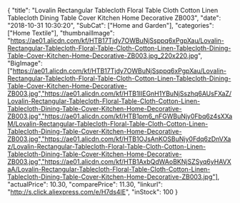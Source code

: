 {
	"title": "Lovalin Rectangular Tablecloth Floral Table Cloth Cotton Linen Tablecloth Dining Table Cover Kitchen Home Decorative ZB003",
	"date": "2018-10-31 10:30:20",
	"SubCat": ["Home and Garden"],
	"categories": ["Home Textile"],
	"thumbnailImage": "https://ae01.alicdn.com/kf/HTB17Tjdy7OWBuNjSsppq6xPgpXau/Lovalin-Rectangular-Tablecloth-Floral-Table-Cloth-Cotton-Linen-Tablecloth-Dining-Table-Cover-Kitchen-Home-Decorative-ZB003.jpg_220x220.jpg",
	"BigImage": ["https://ae01.alicdn.com/kf/HTB17Tjdy7OWBuNjSsppq6xPgpXau/Lovalin-Rectangular-Tablecloth-Floral-Table-Cloth-Cotton-Linen-Tablecloth-Dining-Table-Cover-Kitchen-Home-Decorative-ZB003.jpg","https://ae01.alicdn.com/kf/HTB1IIEGnH1YBuNjSszhq6AUsFXaZ/Lovalin-Rectangular-Tablecloth-Floral-Table-Cloth-Cotton-Linen-Tablecloth-Dining-Table-Cover-Kitchen-Home-Decorative-ZB003.jpg","https://ae01.alicdn.com/kf/HTB1pm6_nFGWBuNjy0Fbq6z4sXXaM/Lovalin-Rectangular-Tablecloth-Floral-Table-Cloth-Cotton-Linen-Tablecloth-Dining-Table-Cover-Kitchen-Home-Decorative-ZB003.jpg","https://ae01.alicdn.com/kf/HTB1OJsAnKOSBuNjy0Fdq6zDnVXaz/Lovalin-Rectangular-Tablecloth-Floral-Table-Cloth-Cotton-Linen-Tablecloth-Dining-Table-Cover-Kitchen-Home-Decorative-ZB003.jpg","https://ae01.alicdn.com/kf/HTB1AxbQdWAoBKNjSZSyq6yHAVXaA/Lovalin-Rectangular-Tablecloth-Floral-Table-Cloth-Cotton-Linen-Tablecloth-Dining-Table-Cover-Kitchen-Home-Decorative-ZB003.jpg"],
	"actualPrice": 10.30,
	"comparePrice": 11.30,
	"linkurl": "http://s.click.aliexpress.com/e/H7ds4lE",
	"inStock": 100
}
